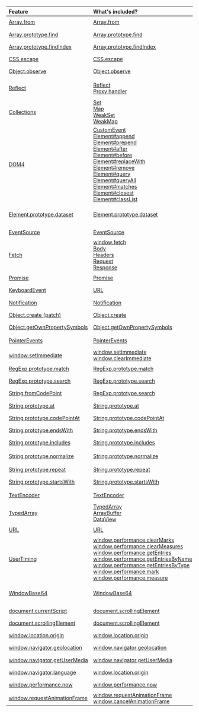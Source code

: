 | Feature | What's included? | Type | License |
|:--------|:-----------------|:----:|:-------:|
[Array.from](https://npmjs.org/package/array.from) | [Array.from](https://developer.mozilla.org/ru/docs/Web/JavaScript/Reference/Global_Objects/Array/from)<br /> | <img src="https://github.com/Polyfiller/polyfiller/blob/master/files/icons/type/25x25/ecma.png?raw=true" 				alt="ecma" width="25" height="25" /> | MIT | 
[Array.prototype.find](https://npmjs.org/package/array.prototype.find) | [Array.prototype.find](https://developer.mozilla.org/ru/docs/Web/JavaScript/Reference/Global_Objects/Array/find)<br /> | <img src="https://github.com/Polyfiller/polyfiller/blob/master/files/icons/type/25x25/ecma.png?raw=true" 				alt="ecma" width="25" height="25" /> | MIT | 
[Array.prototype.findIndex](https://npmjs.org/package/array.prototype.findindex) | [Array.prototype.findIndex](http://people.mozilla.org/~jorendorff/es6-draft.html#sec-array.prototype.findindex)<br /> | <img src="https://github.com/Polyfiller/polyfiller/blob/master/files/icons/type/25x25/ecma.png?raw=true" 				alt="ecma" width="25" height="25" /> | MIT | 
[CSS.escape](https://npmjs.org/package/css.escape) | [CSS.escape](https://developer.mozilla.org/en-US/docs/Web/API/CSS/escape)<br /> | <img src="https://github.com/Polyfiller/polyfiller/blob/master/files/icons/type/25x25/w3c.png?raw=true" 				alt="w3c" width="25" height="25" /> | MIT | 
[Object.observe](https://npmjs.org/package/object.observe) | [Object.observe](https://developer.mozilla.org/ru/docs/Web/JavaScript/Reference/Global_Objects/Object/observe)<br /> | <img src="https://github.com/Polyfiller/polyfiller/blob/master/files/icons/type/25x25/proposal.png?raw=true" 				alt="proposal" width="25" height="25" /> | MIT | 
[Reflect](https://npmjs.org/package/harmony-reflect) | [Reflect](https://developer.mozilla.org/ru/docs/Web/JavaScript/Reference/Global_Objects/Reflect)<br />[Proxy handler](https://developer.mozilla.org/en-US/docs/Web/JavaScript/Reference/Global_Objects/Proxy/handler)<br /> | <img src="https://github.com/Polyfiller/polyfiller/blob/master/files/icons/type/25x25/ecma.png?raw=true" 				alt="ecma" width="25" height="25" /> | Apache License, MPL | 
[Collections](https://npmjs.org/package/es6-collections) | [Set](https://developer.mozilla.org/ru/docs/Web/JavaScript/Reference/Global_Objects/Set)<br />[Map](https://developer.mozilla.org/ru/docs/Web/JavaScript/Reference/Global_Objects/Map)<br />[WeakSet](https://developer.mozilla.org/ru/docs/Web/JavaScript/Reference/Global_Objects/WeakSet)<br />[WeakMap](https://developer.mozilla.org/ru/docs/Web/JavaScript/Reference/Global_Objects/WeakMap)<br /> | <img src="https://github.com/Polyfiller/polyfiller/blob/master/files/icons/type/25x25/ecma.png?raw=true" 				alt="ecma" width="25" height="25" /> | MIT | 
[DOM4](https://npmjs.org/package/dom4) | [CustomEvent](https://developer.mozilla.org/en-US/docs/Web/API/CustomEvent)<br />[Element#append](https://dom.spec.whatwg.org/#dom-parentnode-appendnodes)<br />[Element#prepend](https://dom.spec.whatwg.org/#dom-parentnode-prependnodes)<br />[Element#after](https://dom.spec.whatwg.org/#dom-childnode-afternodes)<br />[Element#before](https://dom.spec.whatwg.org/#dom-childnode-beforenodes)<br />[Element#replaceWith](https://dom.spec.whatwg.org/#dom-childnode-replacewithnodes)<br />[Element#remove](https://dom.spec.whatwg.org/#dom-childnode-remove)<br />[Element#query](https://dom.spec.whatwg.org/#dom-elements-queryrelativeselectors)<br />[Element#queryAll](https://dom.spec.whatwg.org/#dom-elements-queryallrelativeselectors)<br />[Element#matches](https://dom.spec.whatwg.org/#dom-element-matchesselectors)<br />[Element#closest](https://dom.spec.whatwg.org/#dom-element-closestselectors)<br />[Element#classList](https://developer.mozilla.org/en-US/docs/Web/API/Element/classList)<br /> | <img src="https://github.com/Polyfiller/polyfiller/blob/master/files/icons/type/25x25/w3c.png?raw=true" 				alt="w3c" width="25" height="25" /> <img src="https://github.com/Polyfiller/polyfiller/blob/master/files/icons/type/25x25/whatwg.png?raw=true" 				alt="whatwg" width="25" height="25" /> | MIT | 
[Element.prototype.dataset](https://github.com/inexorabletash/polyfill) | [Element.prototype.dataset](https://developer.mozilla.org/en-US/docs/Web/API/HTMLElement/dataset)<br /> | <img src="https://github.com/Polyfiller/polyfiller/blob/master/files/icons/type/25x25/w3c.png?raw=true" 				alt="w3c" width="25" height="25" /> <img src="https://github.com/Polyfiller/polyfiller/blob/master/files/icons/type/25x25/whatwg.png?raw=true" 				alt="whatwg" width="25" height="25" /> | MIT | 
[EventSource](https://npmjs.org/package/event-source-polyfill) | [EventSource](https://developer.mozilla.org/en-US/docs/Web/API/EventSource)<br /> | <img src="https://github.com/Polyfiller/polyfiller/blob/master/files/icons/type/25x25/whatwg.png?raw=true" 				alt="whatwg" width="25" height="25" /> | MIT | 
[Fetch](https://npmjs.org/package/whatwg-fetch) | [window.fetch](https://developer.mozilla.org/en-US/docs/Web/API/Fetch_API)<br />[Body](https://developer.mozilla.org/en-US/docs/Web/API/Body)<br />[Headers](https://developer.mozilla.org/en-US/docs/Web/API/Headers)<br />[Request](https://developer.mozilla.org/en-US/docs/Web/API/Request)<br />[Response](https://developer.mozilla.org/en-US/docs/Web/API/Response)<br /> | <img src="https://github.com/Polyfiller/polyfiller/blob/master/files/icons/type/25x25/whatwg.png?raw=true" 				alt="whatwg" width="25" height="25" /> | MIT | 
[Promise](https://npmjs.org/package/es6-promises) | [Promise](https://developer.mozilla.org/en-US/docs/Web/JavaScript/Reference/Global_Objects/Promise)<br /> | <img src="https://github.com/Polyfiller/polyfiller/blob/master/files/icons/type/25x25/ecma.png?raw=true" 				alt="ecma" width="25" height="25" /> | MIT | 
[KeyboardEvent](https://github.com/inexorabletash/polyfill) | [URL](https://developer.mozilla.org/ru/docs/Web/API/KeyboardEvent)<br /> | <img src="https://github.com/Polyfiller/polyfiller/blob/master/files/icons/type/25x25/w3c.png?raw=true" 				alt="w3c" width="25" height="25" /> | MIT | 
[Notification](https://github.com/MrSwitch/notification.js) | [Notification](https://developer.mozilla.org/ru/docs/Web/API/notification)<br /> | <img src="https://github.com/Polyfiller/polyfiller/blob/master/files/icons/type/25x25/whatwg.png?raw=true" 				alt="whatwg" width="25" height="25" /> | MIT | 
[Object.create (patch)](https://npmjs.org/package/object.create) | [Object.create](https://developer.mozilla.org/en-US/docs/Web/JavaScript/Reference/Global_Objects/Object/create)<br /> | <img src="https://github.com/Polyfiller/polyfiller/blob/master/files/icons/type/25x25/ecma.png?raw=true" 				alt="ecma" width="25" height="25" /> | MIT | 
[Object.getOwnPropertySymbols](https://npmjs.org/package/get-own-property-symbols) | [Object.getOwnPropertySymbols](https://developer.mozilla.org/ru/docs/Web/JavaScript/Reference/Global_Objects/Object/getOwnPropertySymbols)<br /> | <img src="https://github.com/Polyfiller/polyfiller/blob/master/files/icons/type/25x25/ecma.png?raw=true" 				alt="ecma" width="25" height="25" /> | MIT | 
[PointerEvents](https://npmjs.org/package/handjs) | [PointerEvents](http://www.w3.org/Submission/pointer-events/)<br /> | <img src="https://github.com/Polyfiller/polyfiller/blob/master/files/icons/type/25x25/w3c.png?raw=true" 				alt="w3c" width="25" height="25" /> | Apache License | 
[window.setImmediate](https://www.npmjs.com/package/setimmediate) | [window.setImmediate](https://developer.mozilla.org/ru/docs/Web/API/Window/setImmediate)<br />[window.clearImmediate](https://developer.mozilla.org/ru/docs/Web/API/Window/clearImmediate)<br /> | <img src="https://github.com/Polyfiller/polyfiller/blob/master/files/icons/type/25x25/w3c.png?raw=true" 				alt="w3c" width="25" height="25" /> | MIT | 
[RegExp.prototype.match](https://npmjs.org/package/regexp.prototype.match) | [RegExp.prototype.match](http://people.mozilla.org/~jorendorff/es6-draft.html#sec-regexp.prototype.match)<br /> | <img src="https://github.com/Polyfiller/polyfiller/blob/master/files/icons/type/25x25/ecma.png?raw=true" 				alt="ecma" width="25" height="25" /> | MIT | 
[RegExp.prototype.search](https://npmjs.org/package/regexp.prototype.search) | [RegExp.prototype.search](http://people.mozilla.org/~jorendorff/es6-draft.html#sec-regexp.prototype.search)<br /> | <img src="https://github.com/Polyfiller/polyfiller/blob/master/files/icons/type/25x25/ecma.png?raw=true" 				alt="ecma" width="25" height="25" /> | MIT | 
[String.fromCodePoint](https://npmjs.org/package/string.fromcodepoint) | [RegExp.prototype.search](https://developer.mozilla.org/ru/docs/Web/JavaScript/Reference/Global_Objects/String/fromCodePoint)<br /> | <img src="https://github.com/Polyfiller/polyfiller/blob/master/files/icons/type/25x25/ecma.png?raw=true" 				alt="ecma" width="25" height="25" /> | MIT | 
[String.prototype.at](https://npmjs.org/package/string.prototype.at) | [String.prototype.at](https://github.com/mathiasbynens/String.prototype.at)<br /> | <img src="https://github.com/Polyfiller/polyfiller/blob/master/files/icons/type/25x25/proposal.png?raw=true" 				alt="proposal" width="25" height="25" /> | MIT | 
[String.prototype.codePointAt](https://npmjs.org/package/string.prototype.codepointat) | [String.prototype.codePointAt](https://developer.mozilla.org/ru/docs/Web/JavaScript/Reference/Global_Objects/String/codePointAt)<br /> | <img src="https://github.com/Polyfiller/polyfiller/blob/master/files/icons/type/25x25/ecma.png?raw=true" 				alt="ecma" width="25" height="25" /> | MIT | 
[String.prototype.endsWith](https://npmjs.org/package/string.prototype.endswith) | [String.prototype.endsWith](https://developer.mozilla.org/ru/docs/Web/JavaScript/Reference/Global_Objects/String/endsWith)<br /> | <img src="https://github.com/Polyfiller/polyfiller/blob/master/files/icons/type/25x25/ecma.png?raw=true" 				alt="ecma" width="25" height="25" /> | MIT | 
[String.prototype.includes](https://npmjs.org/package/string.prototype.includes) | [String.prototype.includes](https://developer.mozilla.org/ru/docs/Web/JavaScript/Reference/Global_Objects/String/includes)<br /> | <img src="https://github.com/Polyfiller/polyfiller/blob/master/files/icons/type/25x25/ecma.png?raw=true" 				alt="ecma" width="25" height="25" /> | MIT | 
[String.prototype.normalize](https://www.npmjs.com/package/unorm) | [String.prototype.normalize](https://developer.mozilla.org/ru/docs/Web/JavaScript/Reference/Global_Objects/String/normalize)<br /> | <img src="https://github.com/Polyfiller/polyfiller/blob/master/files/icons/type/25x25/ecma.png?raw=true" 				alt="ecma" width="25" height="25" /> | MIT, GPL | 
[String.prototype.repeat](https://npmjs.org/package/string.prototype.repeat) | [String.prototype.repeat](https://developer.mozilla.org/ru/docs/Web/JavaScript/Reference/Global_Objects/String/repeat)<br /> | <img src="https://github.com/Polyfiller/polyfiller/blob/master/files/icons/type/25x25/ecma.png?raw=true" 				alt="ecma" width="25" height="25" /> | MIT | 
[String.prototype.startsWith](https://npmjs.org/package/string.prototype.startswith) | [String.prototype.startsWith](https://developer.mozilla.org/ru/docs/Web/JavaScript/Reference/Global_Objects/String/startsWith)<br /> | <img src="https://github.com/Polyfiller/polyfiller/blob/master/files/icons/type/25x25/ecma.png?raw=true" 				alt="ecma" width="25" height="25" /> | MIT | 
[TextEncoder](https://www.npmjs.com/package/text-encoding) | [TextEncoder](https://developer.mozilla.org/en-US/docs/Web/API/TextDecoder)<br /> | <img src="https://github.com/Polyfiller/polyfiller/blob/master/files/icons/type/25x25/whatwg.png?raw=true" 				alt="whatwg" width="25" height="25" /> | Apache License | 
[TypedArray](https://github.com/inexorabletash/polyfill) | [TypedArray](https://developer.mozilla.org/ru/docs/Web/JavaScript/Reference/Global_Objects/TypedArray)<br />[ArrayBuffer](https://developer.mozilla.org/en-US/docs/Web/JavaScript/Reference/Global_Objects/ArrayBuffer)<br />[DataView](https://developer.mozilla.org/en-US/docs/Web/JavaScript/Reference/Global_Objects/DataView)<br /> | <img src="https://github.com/Polyfiller/polyfiller/blob/master/files/icons/type/25x25/ecma.png?raw=true" 				alt="ecma" width="25" height="25" /> | MIT | 
[URL](https://github.com/inexorabletash/polyfill) | [URL](https://developer.mozilla.org/en-US/docs/Web/API/URL)<br /> | <img src="https://github.com/Polyfiller/polyfiller/blob/master/files/icons/type/25x25/whatwg.png?raw=true" 				alt="whatwg" width="25" height="25" /> | MIT | 
[UserTiming](https://www.npmjs.com/package/usertiming) | [window.performance.clearMarks](http://www.w3.org/TR/user-timing/)<br />[window.performance.clearMeasures](http://www.w3.org/TR/user-timing/)<br />[window.performance.getEntries](http://www.w3.org/TR/user-timing/)<br />[window.performance.getEntriesByName](http://www.w3.org/TR/user-timing/)<br />[window.performance.getEntriesByType](http://www.w3.org/TR/user-timing/)<br />[window.performance.mark](http://www.w3.org/TR/user-timing/)<br />[window.performance.measure](http://www.w3.org/TR/user-timing/)<br /> | <img src="https://github.com/Polyfiller/polyfiller/blob/master/files/icons/type/25x25/w3c.png?raw=true" 				alt="w3c" width="25" height="25" /> | MIT | 
[WindowBase64](https://www.npmjs.com/package/Base64) | [WindowBase64](https://developer.mozilla.org/en-US/docs/Web/API/WindowBase64)<br /> | <img src="https://github.com/Polyfiller/polyfiller/blob/master/files/icons/type/25x25/w3c.png?raw=true" 				alt="w3c" width="25" height="25" /> <img src="https://github.com/Polyfiller/polyfiller/blob/master/files/icons/type/25x25/whatwg.png?raw=true" 				alt="whatwg" width="25" height="25" /> | WTFPL | 
[document.currentScript](https://www.npmjs.com/package/currentscript) | [document.scrollingElement](http://www.whatwg.org/specs/web-apps/current-work/multipage/dom.html#dom-document-currentscript)<br /> | <img src="https://github.com/Polyfiller/polyfiller/blob/master/files/icons/type/25x25/whatwg.png?raw=true" 				alt="whatwg" width="25" height="25" /> | MIT | 
[document.scrollingElement](https://www.npmjs.com/package/scrollingelement) | [document.scrollingElement](http://dev.w3.org/csswg/cssom-view/#dom-document-scrollingelement)<br /> | <img src="https://github.com/Polyfiller/polyfiller/blob/master/files/icons/type/25x25/w3c.png?raw=true" 				alt="w3c" width="25" height="25" /> | MIT | 
[window.location.origin](https://github.com/Polyfiller/polyfiller-catalog) | [window.location.origin](https://developer.mozilla.org/en-US/docs/Web/API/URLUtils/origin)<br /> | <img src="https://github.com/Polyfiller/polyfiller/blob/master/files/icons/type/25x25/whatwg.png?raw=true" 				alt="whatwg" width="25" height="25" /> | MIT | 
[window.navigator.geolocation](https://github.com/inexorabletash/polyfill) | [window.navigator.geolocation](https://developer.mozilla.org/en-US/docs/Web/API/Geolocation)<br /> | <img src="https://github.com/Polyfiller/polyfiller/blob/master/files/icons/type/25x25/w3c.png?raw=true" 				alt="w3c" width="25" height="25" /> | MIT | 
[window.navigator.getUserMedia](https://npmjs.org/package/getusermedia-js) | [window.navigator.getUserMedia](http://dev.w3.org/2011/webrtc/editor/getusermedia.html)<br /> | <img src="https://github.com/Polyfiller/polyfiller/blob/master/files/icons/type/25x25/w3c.png?raw=true" 				alt="w3c" width="25" height="25" /> | MIT | 
[window.navigator.language](https://github.com/Polyfiller/polyfiller-catalog) | [window.location.origin](https://html.spec.whatwg.org/multipage/webappapis.html#navigatorlanguage)<br /> | <img src="https://github.com/Polyfiller/polyfiller/blob/master/files/icons/type/25x25/whatwg.png?raw=true" 				alt="whatwg" width="25" height="25" /> | MIT | 
[window.performance.now](https://gist.github.com/paulirish/5438650) | [window.performance.now](https://developer.mozilla.org/en-US/docs/Web/API/Performance/now)<br /> | <img src="https://github.com/Polyfiller/polyfiller/blob/master/files/icons/type/25x25/w3c.png?raw=true" 				alt="w3c" width="25" height="25" /> | MIT | 
[window.requestAnimationFrame](https://npmjs.org/package/window.requestanimationframe) | [window.requestAnimationFrame](https://developer.mozilla.org/ru/docs/DOM/window.requestAnimationFrame)<br />[window.cancelAnimationFrame](https://developer.mozilla.org/ru/docs/DOM/window.cancelAnimationFrame)<br /> | <img src="https://github.com/Polyfiller/polyfiller/blob/master/files/icons/type/25x25/w3c.png?raw=true" 				alt="w3c" width="25" height="25" /> | MIT | 
